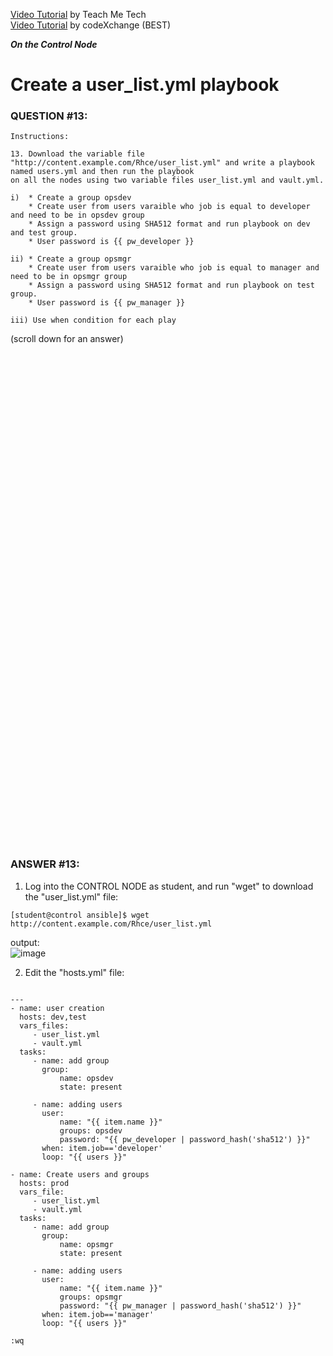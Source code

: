 <a href="https://www.youtube.com/watch?v=KX8eu8PsTy4&list=PLYB6dfdhWDePZf4fd4YgGGtSX_vHKv5vz&index=16">Video Tutorial</a> by Teach Me Tech \
<a href="https://www.youtube.com/watch?v=HIAX4gQx94U&list=PLL_setXLS0tiYMipvQI4oUGkJwhOhn42J&index=13">Video Tutorial</a> by codeXchange (BEST)

***On the Control Node***

# Create a user_list.yml playbook
### QUESTION #13:
```
Instructions:

﻿13. Download the variable file
"http://content.example.com/Rhce/user_list.yml" and write a playbook named users.yml and then run the playbook
on all the nodes using two variable files user_list.yml and vault.yml.

i)  * Create a group opsdev
    * Create user from users varaible who job is equal to developer and need to be in opsdev group
    * Assign a password using SHA512 format and run playbook on dev and test group.
    * User password is {{ pw_developer }}

ii) * Create a group opsmgr
    * Create user from users varaible who job is equal to manager and need to be in opsmgr group
    * Assign a password using SHA512 format and run playbook on test group.
    * User password is {{ pw_manager }}

iii) Use when condition for each play
```

(scroll down for an answer)
<br/><br/><br/><br/><br/><br/><br/><br/><br/><br/><br/><br/><br/><br/><br/><br/><br/><br/><br/><br/><br/><br/><br/><br/>
<br/><br/><br/><br/><br/><br/><br/><br/><br/><br/><br/><br/><br/><br/><br/><br/><br/><br/><br/><br/><br/><br/><br/><br/>

### ANSWER #13:
1) Log into the CONTROL NODE as student, and run "wget" to download the "user_list.yml" file:
```
[student@control ansible]$ ﻿wget http://content.example.com/Rhce/user_list.yml
```
output: \
![image](https://github.com/user-attachments/assets/01b5fd2b-2feb-4f9a-a274-11118e3cd88e)

2) Edit the "hosts.yml" file:
```

---
- name: user creation
  hosts: dev,test
  vars_files:
     - user_list.yml
     - vault.yml
  tasks:
     - name: add group
       group:
           name: opsdev
           state: present

     - name: adding users
       user:
           name: "{{ item.name }}"
           groups: opsdev
           password: "{{ pw_developer | password_hash('sha512') }}"
       when: item.job=='developer'
       loop: "{{ users }}"

- name: Create users and groups
  hosts: prod
  vars_file:
     - user_list.yml
     - vault.yml
  tasks:
     - name: add group
       group:
           name: opsmgr
           state: present

     - name: adding users
       user:
           name: "{{ item.name }}"
           groups: opsmgr
           password: "{{ pw_manager | password_hash('sha512') }}"
       when: item.job=='manager'
       loop: "{{ users }}"

:wq      
```
